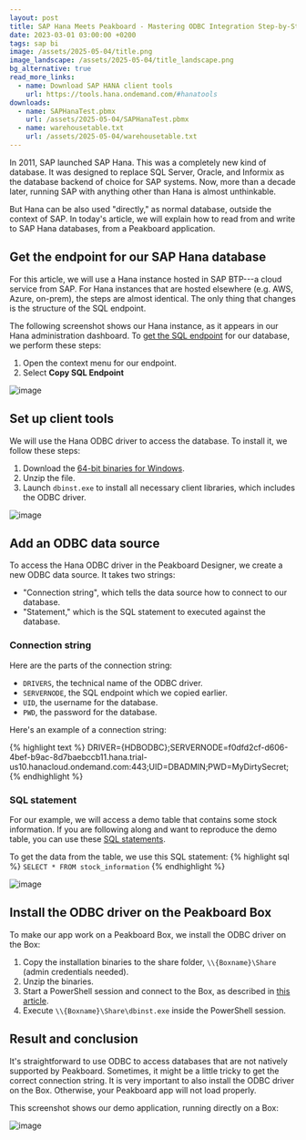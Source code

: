 ```yaml
---
layout: post
title: SAP Hana Meets Peakboard - Mastering ODBC Integration Step-by-Step
date: 2023-03-01 03:00:00 +0200
tags: sap bi
image: /assets/2025-05-04/title.png
image_landscape: /assets/2025-05-04/title_landscape.png
bg_alternative: true
read_more_links:
  - name: Download SAP HANA client tools
    url: https://tools.hana.ondemand.com/#hanatools
downloads:
  - name: SAPHanaTest.pbmx
    url: /assets/2025-05-04/SAPHanaTest.pbmx
  - name: warehousetable.txt
    url: /assets/2025-05-04/warehousetable.txt
---
```

In 2011, SAP launched SAP Hana. This was a completely new kind of database. It was designed to replace SQL Server, Oracle, and Informix as the database backend of choice for SAP systems. Now, more than a decade later, running SAP with anything other than Hana is almost unthinkable.

But Hana can be also used "directly," as normal database, outside the context of SAP. In today's article, we will explain how to read from and write to SAP Hana databases, from a Peakboard application.

## Get the endpoint for our SAP Hana database

For this article, we will use a Hana instance hosted in SAP BTP---a cloud service from SAP. For Hana instances that are hosted elsewhere (e.g. AWS, Azure, on-prem), the steps are almost identical. The only thing that changes is the structure of the SQL endpoint.

The following screenshot shows our Hana instance, as it appears in our Hana administration dashboard. To [get the SQL endpoint](https://help.sap.com/docs/hana-cloud-data-lake/interactive-sql-dbisql-context-sensitive-help-for-data-lake-relational-engine/get-sap-hana-database-connection-properties) for our database, we perform these steps:
1. Open the context menu for our endpoint.
2. Select **Copy SQL Endpoint**

![image](/assets/2025-05-04/010.png)

## Set up client tools

We will use the Hana ODBC driver to access the database. To install it, we follow these steps:

1. Download the [64-bit binaries for Windows](https://tools.hana.ondemand.com/#hanatools). 
2. Unzip the file.
3. Launch `dbinst.exe` to install all necessary client libraries, which includes the ODBC driver.

![image](/assets/2025-05-04/010.png)

## Add an ODBC data source

To access the Hana ODBC driver in the Peakboard Designer, we create a new ODBC data source. It takes two strings:
* "Connection string", which tells the data source how to connect to our database.
* "Statement," which is the SQL statement to executed against the database.

### Connection string
Here are the parts of the connection string:

- `DRIVERS`, the technical name of the ODBC driver.
- `SERVERNODE`, the SQL endpoint which we copied earlier.
- `UID`, the username for the database.
- `PWD`, the password for the database.

Here's an example of a connection string:

{% highlight text %}
DRIVER={HDBODBC};SERVERNODE=f0dfd2cf-d606-4bef-b9ac-8d7baebccb11.hana.trial-us10.hanacloud.ondemand.com:443;UID=DBADMIN;PWD=MyDirtySecret;
{% endhighlight %}

### SQL statement

For our example, we will access a demo table that contains some stock information. If you are following along and want to reproduce the demo table, you can use these [SQL statements](/assets/2025-05-04/warehousetable.txt).

To get the data from the table, we use this SQL statement:
{% highlight sql %}
`SELECT * FROM stock_information`
{% endhighlight %}

![image](/assets/2025-05-04/030.png)

## Install the ODBC driver on the Peakboard Box

To make our app work on a Peakboard Box, we install the ODBC driver on the Box:

1. Copy the installation binaries to the share folder, `\\{Boxname}\Share` (admin credentials needed).
2. Unzip the binaries.
3. Start a PowerShell session and connect to the Box, as described in [this article](/PowerShell-and-Remote-Desktop-How-to-really-dismantle-a-Peakboard-box.html).
4. Execute `\\{Boxname}\Share\dbinst.exe` inside the PowerShell session.

## Result and conclusion

It's straightforward to use ODBC to access databases that are not natively supported by Peakboard. Sometimes, it might be a little tricky to get the correct connection string. It is very important to also install the ODBC driver on the Box. Otherwise, your Peakboard app will not load properly.

This screenshot shows our demo application, running directly on a Box:

![image](/assets/2025-05-04/040.png)